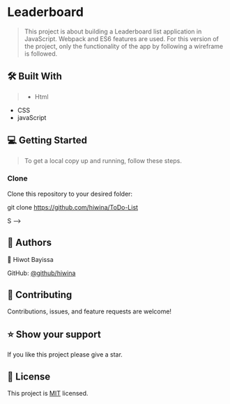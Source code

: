 # Leaderboard 

>This project is about building a Leaderboard list application in JavaScript. Webpack and ES6 features are used. For this version of the project, only the functionality of the app by following a wireframe is followed.

## 🛠 Built With 
>- Html
- CSS
- javaScript

## 💻 Getting Started 

> To get a local copy up and running, follow these steps.


### Clone

Clone this repository to your desired folder:

  git clone https://github.com/hiwina/ToDo-List

S -->

## 👥 Authors
> 

👤 Hiwot Bayissa

 GitHub: [@github/hiwina](https://github.com/hiwina)

## 🤝 Contributing 

Contributions, issues, and feature requests are welcome!

## ⭐️ Show your support

If you like this project please give a star.

## 📝 License <a name="license"></a>

This project is [MIT](./mit.md) licensed.
